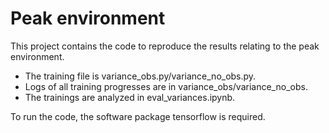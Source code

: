 # Peak environment
This project contains the code to reproduce the results relating to the peak environment.
* The training file is variance_obs.py/variance_no_obs.py.
* Logs of all training progresses are in variance_obs/variance_no_obs.
* The trainings are analyzed in eval_variances.ipynb.

To run the code, the software package tensorflow is required.